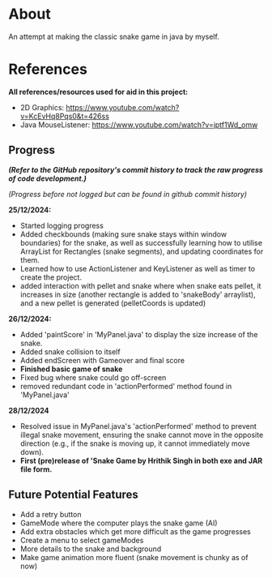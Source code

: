 # About
An attempt at making the classic snake game in java by myself.

# References
**All references/resources used for aid in this project:**
- 2D Graphics: https://www.youtube.com/watch?v=KcEvHq8Pqs0&t=426ss
-  Java MouseListener: https://www.youtube.com/watch?v=jptf1Wd_omw


## Progress
***(Refer to the GitHub repository's commit history to track the raw progress of code development.)***

*(Progress before not logged but can be found in github commit history)*

**25/12/2024:** 
- Started logging progress
- Added checkbounds (making sure snake stays within window boundaries) for the snake, as well as successfully learning how to utilise ArrayList for Rectangles (snake segments), and updating coordinates for them.
- Learned how to use ActionListener and KeyListener as well as timer to create the project.
- added interaction with pellet and snake where when snake eats pellet, it increases in size (another rectangle is added to 'snakeBody' arraylist), and a new pellet is generated (pelletCoords is updated)

**26/12/2024:**
- Added 'paintScore' in 'MyPanel.java' to display the size increase of the snake.
- Added snake collision to itself
- Added endScreen with Gameover and final score
- **Finished basic game of snake**
- Fixed bug where snake could go off-screen
- removed redundant code in 'actionPerformed' method found in 'MyPanel.java'

**28/12/2024**
- Resolved issue in MyPanel.java's 'actionPerformed' method to prevent illegal snake movement, ensuring the snake cannot move in the opposite direction (e.g., if the snake is moving up, it cannot immediately move down).
- **First (pre)release of 'Snake Game by Hrithik Singh in both exe and JAR file form.**


## Future Potential Features
- Add a retry button
- GameMode where the computer plays the snake game (AI)
- Add extra obstacles which get more difficult as the game progresses
- Create a menu to select gameModes
- More details to the snake and background
- Make game animation more fluent (snake movement is chunky as of now)
